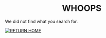 <h1 align="center">
WHOOPS
</h1>

We did not find what you search for.




[![RETURN HOME](https://img.shields.io/badge/RETURN_HOME-ffffff?style=for-the-badge)](https://raven-sgwc.github.io/SCP-FC)